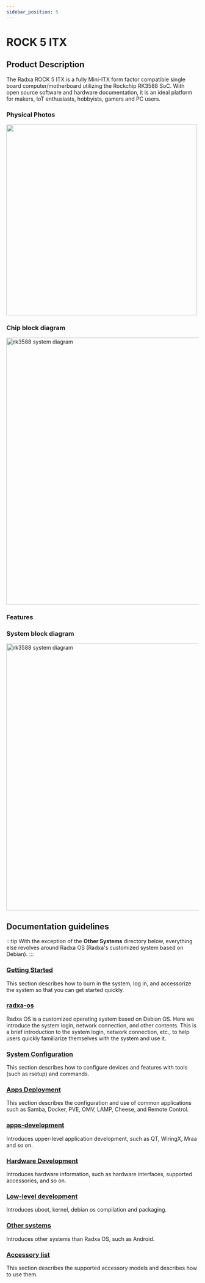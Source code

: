 ```yaml
---
sidebar_position: 5
---
```


# ROCK 5 ITX

## Product Description

The Radxa ROCK 5 ITX is a fully Mini-ITX form factor compatible single board computer/motherboard utilizing the Rockchip RK3588 SoC.
With open source software and hardware documentation, it is an ideal platform for makers, IoT enthusiasts, hobbyists, gamers and PC users.

### Physical Photos

  <img src="/img/rock5itx/rock5itx-real.webp" width="500" />

### Chip block diagram

<img src="/img/rock5b/rk3588-block-diagram.webp" alt="rk3588 system diagram" width="700" />

### Features

### System block diagram

<img src="/img/rock5itx/rock5itx-system-block-diagram.webp" alt="rk3588 system diagram" width="700" />

## Documentation guidelines

:::tip
With the exception of the **Other Systems** directory below, everything else revolves around Radxa OS (Radxa's customized system based on Debian).
:::

### [Getting Started](./getting-started/README)

This section describes how to burn in the system, log in, and accessorize the system so that you can get started quickly.

### [radxa-os](./radxa-os/README)

Radxa OS is a customized operating system based on Debian OS. Here we introduce the system login, network connection, and other contents.
This is a brief introduction to the system login, network connection, etc., to help users quickly familiarize themselves with the system and use it.

### [System Configuration](./os-config/README)

This section describes how to configure devices and features with tools (such as rsetup) and commands.

### [Apps Deployment](./apps-deployment/README)

This section describes the configuration and use of common applications such as Samba, Docker, PVE, OMV, LAMP, Cheese, and Remote Control.

### [apps-development](./app-development/README)

Introduces upper-level application development, such as QT, WiringX, Mraa and so on.

### [Hardware Development](./hardware-design/README)

Introduces hardware information, such as hardware interfaces, supported accessories, and so on.

### [Low-level development](./low-level-dev/README)

Introduces uboot, kernel, debian os compilation and packaging.

### [Other systems](./other-os/README)

Introduces other systems than Radxa OS, such as Android.

### [Accessory list](./accessories/README)

This section describes the supported accessory models and describes how to use them.
